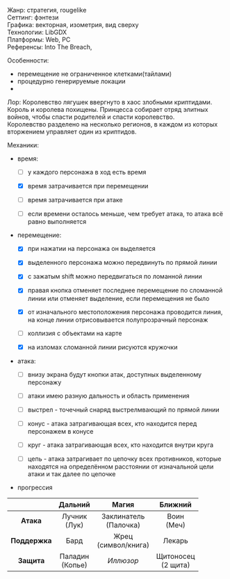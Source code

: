 Жанр: стратегия, rougelike  
Сеттинг: фэнтези  
Графика: векторная, изометрия, вид сверху  
Технологии: LibGDX  
Платформы: Web, PC  
Референсы: Into The Breach,

Особенности:
- перемещение не ограниченное клетками(тайлами)
- процедурно генерируемые локации
-

Лор:
Королевство лягушек ввергнуто в хаос злобными криптидами. Король и королева похищены. Принцесса собирает отряд элитных войнов, чтобы спасти родителей и спасти королевство.  
Королевство разделено на несколько регионов, в каждом из которых вторжением управляет один из криптидов.

Механики:

- время:  
  + [ ] у каждого персонажа в ход есть время  
  + [X] время затрачивается при перемещении  
  + [ ] время затрачивается при атаке  
  + [ ] если времени осталось меньше, чем требует атака, то атака всё равно выполняется  


- перемещение:  
  + [X] при нажатии на персонажа он выделяется  
  + [X] выделенного персонажа можно передвинуть по прямой линии  
  + [X] с зажатым shift можно передвигаться по ломанной линии  
  + [X] правая кнопка отменяет последнее перемещение по сломанной линии или отменяет выделение, если перемещения не было  
  + [X] от изначального местоположения персонажа проводится линия, на конце линии отрисовывается полупрозрачный персонаж  
  + [ ] коллизия с объектами на карте
  + [X] на изломах сломанной линии рисуются кружочки  


- атака:  
  + [ ] внизу экрана будут кнопки атак, доступных выделенному персонажу  
  + [ ] атаки имею разную дальность и область применения  
  + [ ] выстрел - точечный снаряд выстрелмвающий по прямой линии  
  + [ ] конус - атака затрагивающая всех, кто находится перед персонажем в конусе  
  + [ ] круг - атака затрагивающая всех, кто находится внутри круга  
  + [ ] цепь - атака затрагивает по цепочку всех противников, которые находятся на определённом расстоянии от изначальной цели атаки и так далее по цепочке  


- прогрессия

|               |     **Дальний**     |         **Магия**         |      **Ближний**       |
|:-------------:|:-------------------:|:-------------------------:|:----------------------:|
|   **Атака**   |  Лучник<br/>(Лук)   | Заклинатель<br/>(Палочка) |     Воин<br/>(Меч)     |
| **Поддержка** |        Бард         |  Жрец<br/>(символ/книга)  |         Лекарь         |
|  **Защита**   | Паладин<br/>(Копье) |         *Иллюзор*         | Щитоносец<br/>(2 щита) |
